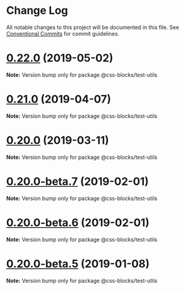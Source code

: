 # Change Log

All notable changes to this project will be documented in this file.
See [Conventional Commits](https://conventionalcommits.org) for commit guidelines.

<a name="0.22.0"></a>
# [0.22.0](https://github.com/linkedin/css-blocks/tree/master/packages/%40css-blocks/build/compare/v0.21.0...v0.22.0) (2019-05-02)

**Note:** Version bump only for package @css-blocks/test-utils





<a name="0.21.0"></a>
# [0.21.0](https://github.com/linkedin/css-blocks/tree/master/packages/%40css-blocks/build/compare/v0.20.0...v0.21.0) (2019-04-07)

**Note:** Version bump only for package @css-blocks/test-utils





<a name="0.20.0"></a>
# [0.20.0](https://github.com/linkedin/css-blocks/tree/master/packages/%40css-blocks/build/compare/v0.20.0-beta.8...v0.20.0) (2019-03-11)

**Note:** Version bump only for package @css-blocks/test-utils





<a name="0.20.0-beta.7"></a>
# [0.20.0-beta.7](https://github.com/linkedin/css-blocks/tree/master/packages/%40css-blocks/build/compare/v0.20.0-beta.5...v0.20.0-beta.7) (2019-02-01)

**Note:** Version bump only for package @css-blocks/test-utils





<a name="0.20.0-beta.6"></a>
# [0.20.0-beta.6](https://github.com/linkedin/css-blocks/tree/master/packages/%40css-blocks/build/compare/v0.20.0-beta.5...v0.20.0-beta.6) (2019-02-01)

**Note:** Version bump only for package @css-blocks/test-utils





<a name="0.20.0-beta.5"></a>
# [0.20.0-beta.5](https://github.com/linkedin/css-blocks/tree/master/packages/%40css-blocks/build/compare/v0.20.0-beta.4...v0.20.0-beta.5) (2019-01-08)

**Note:** Version bump only for package @css-blocks/test-utils
